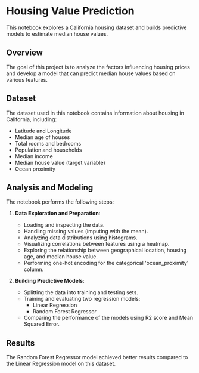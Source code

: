 # Housing Value Prediction

This notebook explores a California housing dataset and builds predictive models to estimate median house values.

## Overview

The goal of this project is to analyze the factors influencing housing prices and develop a model that can predict median house values based on various features.

## Dataset

The dataset used in this notebook contains information about housing in California, including:

- Latitude and Longitude
- Median age of houses
- Total rooms and bedrooms
- Population and households
- Median income
- Median house value (target variable)
- Ocean proximity

## Analysis and Modeling

The notebook performs the following steps:

1. **Data Exploration and Preparation**:
    - Loading and inspecting the data.
    - Handling missing values (imputing with the mean).
    - Analyzing data distributions using histograms.
    - Visualizing correlations between features using a heatmap.
    - Exploring the relationship between geographical location, housing age, and median house value.
    - Performing one-hot encoding for the categorical 'ocean_proximity' column.

2. **Building Predictive Models**:
    - Splitting the data into training and testing sets.
    - Training and evaluating two regression models:
        - Linear Regression
        - Random Forest Regressor
    - Comparing the performance of the models using R2 score and Mean Squared Error.

## Results

The Random Forest Regressor model achieved better results compared to the Linear Regression model on this dataset.
